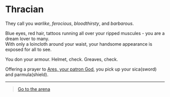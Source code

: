 # Thracian

They call you _warlike_, _ferocious_, _bloodthirsty_, and _barbarous_.

Blue eyes, red hair, tattoos running all over your ripped muscules - you are a dream lover to many.  
With only a loincloth around your waist, your handsome appearance is exposed for all to see.

You don your armour. Helmet, check. Greaves, check.

Offering a prayer to [Ares, your patron God](https://en.wikipedia.org/wiki/Ares), you pick up your sica(sword) and parmula(shield).

---

> [Go to the arena](4.md)
